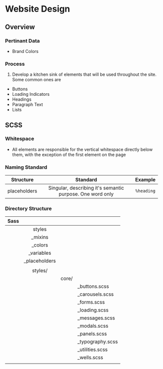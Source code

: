 # Website Design
## Overview
### Pertinant Data
- Brand Colors

### Process
1. Develop a kitchen sink of elements that will be used throughout the site. Some common ones are
  - Buttons
  - Loading Indicators
  - Headings
  - Paragraph Text
  - Lists

## SCSS

### Whitespace
 - All elements are responsible for the vertical whitespace directly below them, with the exception
   of the first element on the page

### Naming Standard
| Structure    | Standard                                                  | Example        |
|:------------:|:---------------------------------------------------------:|:--------------:|
| placeholders | Singular, describing it's semantic purpose. One word only | ```%heading``` | 

### Directory Structure

| Sass |             |       |                 |
|------|:-----------:|:-----:|:----------------|
|      | styles      |                         |
|      | _mixins                               |
|      | _colors                               |
|      | _variables                            |
|      | _placeholders                         |
|                                              |
|      | styles/     |       |                 |
|      |             | core/ |                 |
|      |             |       | _buttons.scss   |
|      |             |       | _carousels.scss |
|      |             |       | _forms.scss     |
|      |             |       | _loading.scss   |
|      |             |       | _messages.scss  |
|      |             |       | _modals.scss    |
|      |             |       | _panels.scss    |
|      |             |       | _typography.scss|
|      |             |       | _utilities.scss |
|      |             |       | _wells.scss     |
|      |             |       |                 |
